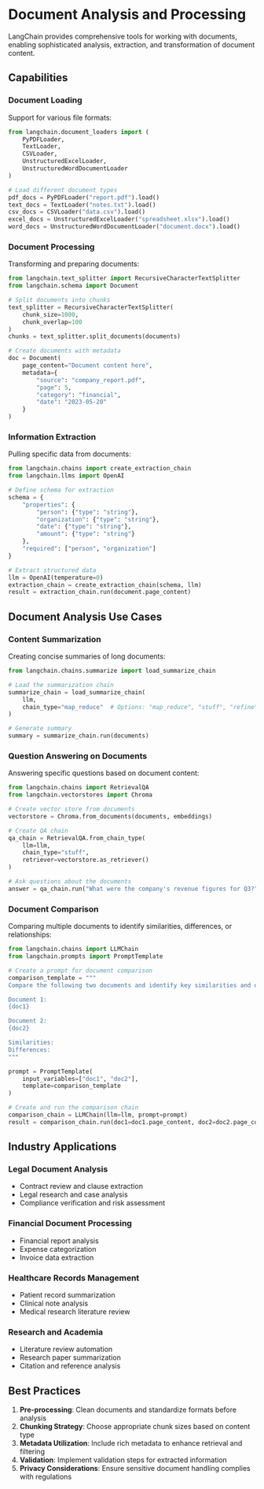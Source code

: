 # Document Analysis and Processing

LangChain provides comprehensive tools for working with documents, enabling sophisticated analysis, extraction, and transformation of document content.

## Capabilities

### Document Loading
Support for various file formats:

```python
from langchain.document_loaders import (
    PyPDFLoader, 
    TextLoader, 
    CSVLoader, 
    UnstructuredExcelLoader,
    UnstructuredWordDocumentLoader
)

# Load different document types
pdf_docs = PyPDFLoader("report.pdf").load()
text_docs = TextLoader("notes.txt").load()
csv_docs = CSVLoader("data.csv").load()
excel_docs = UnstructuredExcelLoader("spreadsheet.xlsx").load()
word_docs = UnstructuredWordDocumentLoader("document.docx").load()
```

### Document Processing
Transforming and preparing documents:

```python
from langchain.text_splitter import RecursiveCharacterTextSplitter
from langchain.schema import Document

# Split documents into chunks
text_splitter = RecursiveCharacterTextSplitter(
    chunk_size=1000,
    chunk_overlap=100
)
chunks = text_splitter.split_documents(documents)

# Create documents with metadata
doc = Document(
    page_content="Document content here",
    metadata={
        "source": "company_report.pdf",
        "page": 5,
        "category": "financial",
        "date": "2023-05-20"
    }
)
```

### Information Extraction
Pulling specific data from documents:

```python
from langchain.chains import create_extraction_chain
from langchain.llms import OpenAI

# Define schema for extraction
schema = {
    "properties": {
        "person": {"type": "string"},
        "organization": {"type": "string"},
        "date": {"type": "string"},
        "amount": {"type": "string"}
    },
    "required": ["person", "organization"]
}

# Extract structured data
llm = OpenAI(temperature=0)
extraction_chain = create_extraction_chain(schema, llm)
result = extraction_chain.run(document.page_content)
```

## Document Analysis Use Cases

### Content Summarization
Creating concise summaries of long documents:

```python
from langchain.chains.summarize import load_summarize_chain

# Load the summarization chain
summarize_chain = load_summarize_chain(
    llm,
    chain_type="map_reduce"  # Options: "map_reduce", "stuff", "refine"
)

# Generate summary
summary = summarize_chain.run(documents)
```

### Question Answering on Documents
Answering specific questions based on document content:

```python
from langchain.chains import RetrievalQA
from langchain.vectorstores import Chroma

# Create vector store from documents
vectorstore = Chroma.from_documents(documents, embeddings)

# Create QA chain
qa_chain = RetrievalQA.from_chain_type(
    llm=llm,
    chain_type="stuff",
    retriever=vectorstore.as_retriever()
)

# Ask questions about the documents
answer = qa_chain.run("What were the company's revenue figures for Q3?")
```

### Document Comparison
Comparing multiple documents to identify similarities, differences, or relationships:

```python
from langchain.chains import LLMChain
from langchain.prompts import PromptTemplate

# Create a prompt for document comparison
comparison_template = """
Compare the following two documents and identify key similarities and differences:

Document 1:
{doc1}

Document 2:
{doc2}

Similarities:
Differences:
"""

prompt = PromptTemplate(
    input_variables=["doc1", "doc2"],
    template=comparison_template
)

# Create and run the comparison chain
comparison_chain = LLMChain(llm=llm, prompt=prompt)
result = comparison_chain.run(doc1=doc1.page_content, doc2=doc2.page_content)
```

## Industry Applications

### Legal Document Analysis
- Contract review and clause extraction
- Legal research and case analysis
- Compliance verification and risk assessment

### Financial Document Processing
- Financial report analysis
- Expense categorization
- Invoice data extraction

### Healthcare Records Management
- Patient record summarization
- Clinical note analysis
- Medical research literature review

### Research and Academia
- Literature review automation
- Research paper summarization
- Citation and reference analysis

## Best Practices

1. **Pre-processing**: Clean documents and standardize formats before analysis
2. **Chunking Strategy**: Choose appropriate chunk sizes based on content type
3. **Metadata Utilization**: Include rich metadata to enhance retrieval and filtering
4. **Validation**: Implement validation steps for extracted information
5. **Privacy Considerations**: Ensure sensitive document handling complies with regulations